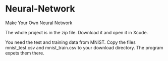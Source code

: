 # Neural-Network
Make Your Own Neural Network

The whole project is in the zip file.
Download it and open it in Xcode.

You need the test and training data from MNIST.
Copy the files mnist_test.csv and mnist_train.csv to
your download directory. The program expets them there.
